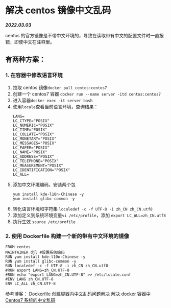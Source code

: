 # 解决 centos 镜像中文乱码

**_2022.03.03_**

centos 的官方镜像是不带中文环境的，导致在读取带有中文的配置文件时一直报错，即使中文在注释里。

## 有两种方案：

### 1. 在容器中修改语言环境

1. 拉取 centos 镜像`docker pull centos:centos7`
2. 创建一个 centos7 容器 `docker run --name server -itd centos:centos7`
3. 进入容器`docker exec -it server bash`
4. 使用`locale`查看当前语言环境，查询结果：
   ```
   LANG=
   LC_CTYPE="POSIX"
   LC_NUMERIC="POSIX"
   LC_TIME="POSIX"
   LC_COLLATE="POSIX"
   LC_MONETARY="POSIX"
   LC_MESSAGES="POSIX"
   LC_PAPER="POSIX"
   LC_NAME="POSIX"
   LC_ADDRESS="POSIX"
   LC_TELEPHONE="POSIX"
   LC_MEASUREMENT="POSIX"
   LC_IDENTIFICATION="POSIX"
   LC_ALL=
   ```
5. 添加中文环境编码，安装两个包
   ```
   yum install kde-l10n-Chinese -y
   yum install glibc-common -y
   ```
6. 转化语言环境和字符集
   `localedef -c -f UTF-8 -i zh_CN zh_CN.utf8`
7. 添加定义到系统环境变量`vi /etc/profile`，添加
   `export LC_ALL=zh_CN.utf8`
8. 执行生效
   `source /etc/profile`

### 2. 使用 Dockerfile 构建一个新的带有中文环境的镜像

```
FROM centos
MAINTAINER djl #设置系统编码
RUN yum install kde-l10n-Chinese -y
RUN yum install glibc-common -y
RUN localedef -c -f UTF-8 -i zh_CN zh_CN.utf8
#RUN export LANG=zh_CN.UTF-8
#RUN echo "export LANG=zh_CN.UTF-8" >> /etc/locale.conf
#ENV LANG zh_CN.UTF-8
ENV LC_ALL zh_CN.UTF-8
```

参考博客：
[Dockerfile 创建容器内中文乱码问题解决](https://blog.csdn.net/weixin_39153210/article/details/83617792)
[解决 docker 容器中 Centos7 系统的中文乱码](https://blog.csdn.net/xw_2_xh/article/details/86497636)
